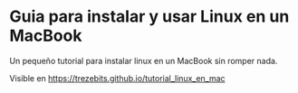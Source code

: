 # Guia para instalar y usar Linux en un MacBook

Un pequeño tutorial para instalar linux en un MacBook sin romper nada.

Visible en <https://trezebits.github.io/tutorial_linux_en_mac>
